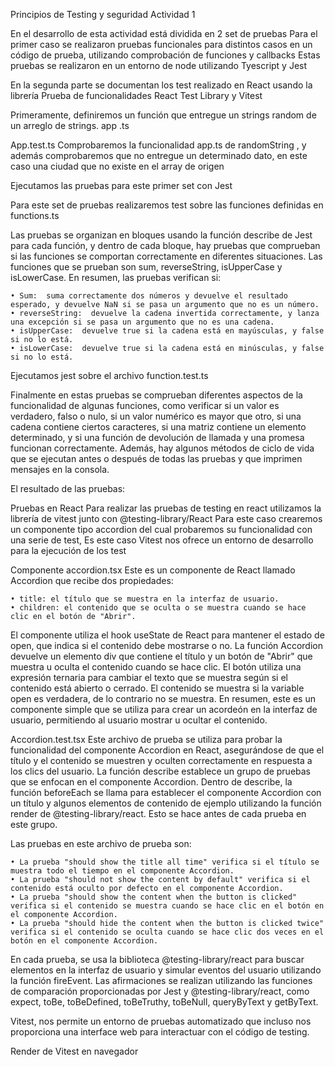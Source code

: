 Principios de Testing y seguridad 
Actividad 1

En el desarrollo de esta actividad está dividida en 2 set de pruebas 
Para el primer caso se realizaron pruebas funcionales para distintos casos en un código de prueba, utilizando comprobación de funciones y callbacks 
Estas pruebas se realizaron en un entorno de node utilizando Tyescript y Jest

En la segunda parte se documentan los test realizado en React usando la librería 
Prueba de funcionalidades React Test Library y Vitest

Primeramente, definiremos un función que entregue un strings random de un arreglo de strings.
app .ts

App.test.ts
Comprobaremos la funcionalidad app.ts  de randomString , y además comprobaremos que no entregue un determinado dato, en este caso una ciudad que no existe en el array de origen 


Ejecutamos las pruebas para este primer set con Jest

Para este set de pruebas realizaremos test sobre las funciones definidas en functions.ts 

Las pruebas se organizan en bloques usando la función describe de Jest para cada función, y dentro de cada bloque, hay pruebas que comprueban si las funciones se comportan correctamente en diferentes situaciones.
Las funciones que se prueban son sum, reverseString, isUpperCase y isLowerCase.
En resumen, las pruebas verifican si:

    • Sum:  suma correctamente dos números y devuelve el resultado esperado, y devuelve NaN si se pasa un argumento que no es un número.
    • reverseString:  devuelve la cadena invertida correctamente, y lanza una excepción si se pasa un argumento que no es una cadena.
    • isUpperCase:  devuelve true si la cadena está en mayúsculas, y false si no lo está.
    • isLowerCase:  devuelve true si la cadena está en minúsculas, y false si no lo está.
Ejecutamos jest sobre el archivo function.test.ts

Finalmente en estas pruebas se comprueban diferentes aspectos de la funcionalidad de algunas funciones, como verificar si un valor es verdadero, falso o nulo, si un valor numérico es mayor que otro, si una cadena contiene ciertos caracteres, si una matriz contiene un elemento determinado, y si una función de devolución de llamada y una promesa funcionan correctamente. 
Además, hay algunos métodos de ciclo de vida que se ejecutan antes o después de todas las pruebas y que imprimen mensajes en la consola.

El resultado de las pruebas:

Pruebas en React
Para realizar las pruebas de testing en react utilizamos la librería de vitest junto con @testing-library/React
Para este caso crearemos un componente tipo accordion del cual probaremos su funcionalidad con una serie de test,
Es este caso Vitest nos ofrece un entorno de desarrollo para la ejecución de los test 

Componente accordion.tsx
Este es un componente de React llamado Accordion que recibe dos propiedades:

    • title: el título que se muestra en la interfaz de usuario.
    • children: el contenido que se oculta o se muestra cuando se hace clic en el botón de "Abrir".
El componente utiliza el hook useState de React para mantener el estado de open, que indica si el contenido debe mostrarse o no.
La función Accordion devuelve un elemento div que contiene el título y un botón de "Abrir" que muestra u oculta el contenido cuando se hace clic. El botón utiliza una expresión ternaria para cambiar el texto que se muestra según si el contenido está abierto o cerrado. El contenido se muestra si la variable open es verdadera, de lo contrario no se muestra.
En resumen, este es un componente simple que se utiliza para crear un acordeón en la interfaz de usuario, permitiendo al usuario mostrar u ocultar el contenido.

Accordion.test.tsx
Este archivo de prueba se utiliza para probar la funcionalidad del componente Accordion en React, asegurándose de que el título y el contenido se muestren y oculten correctamente en respuesta a los clics del usuario.
La función describe establece un grupo de pruebas que se enfocan en el componente Accordion. Dentro de describe, la función beforeEach se llama para establecer el componente Accordion con un título y algunos elementos de contenido de ejemplo utilizando la función render de @testing-library/react. Esto se hace antes de cada prueba en este grupo.

Las pruebas en este archivo de prueba son:

    • La prueba "should show the title all time" verifica si el título se muestra todo el tiempo en el componente Accordion.
    • La prueba "should not show the content by default" verifica si el contenido está oculto por defecto en el componente Accordion.
    • La prueba "should show the content when the button is clicked" verifica si el contenido se muestra cuando se hace clic en el botón en el componente Accordion.
    • La prueba "should hide the content when the button is clicked twice" verifica si el contenido se oculta cuando se hace clic dos veces en el botón en el componente Accordion.
En cada prueba, se usa la biblioteca @testing-library/react para buscar elementos en la interfaz de usuario y simular eventos del usuario utilizando la función fireEvent. Las afirmaciones se realizan utilizando las funciones de comparación proporcionadas por Jest y @testing-library/react, como expect, toBe, toBeDefined, toBeTruthy, toBeNull, queryByText y getByText.


Vitest, nos permite un entorno de pruebas automatizado que incluso nos proporciona una interface web para interactuar con el código de testing.

Render de Vitest en navegador 
